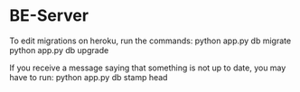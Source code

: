 # BE-Server

To edit migrations on heroku, run the commands: 
python app.py db migrate
python app.py db upgrade

If you receive a message saying that something is not up to date, you may have to run: 
python app.py db stamp head
